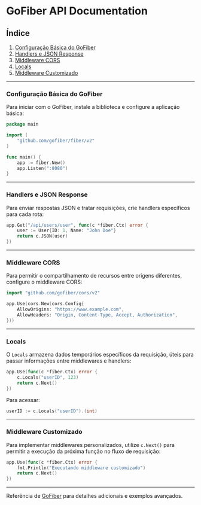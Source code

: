 # GoFiber API Documentation

## Índice
1. [Configuração Básica do GoFiber](#configuração-básica-do-gofiber)
2. [Handlers e JSON Response](#handlers-e-json-response)
3. [Middleware CORS](#middleware-cors)
4. [Locals](#locals)
5. [Middleware Customizado](#middleware-customizado)

---

### Configuração Básica do GoFiber
Para iniciar com o GoFiber, instale a biblioteca e configure a aplicação básica:
```go
package main

import (
    "github.com/gofiber/fiber/v2"
)

func main() {
    app := fiber.New()
    app.Listen(":8080")
}
```

---

### Handlers e JSON Response
Para enviar respostas JSON e tratar requisições, crie handlers específicos para cada rota:
```go
app.Get("/api/users/user", func(c *fiber.Ctx) error {
    user := User{ID: 1, Name: "John Doe"}
    return c.JSON(user)
})
```

---

### Middleware CORS
Para permitir o compartilhamento de recursos entre origens diferentes, configure o middleware CORS:
```go
import "github.com/gofiber/cors/v2"

app.Use(cors.New(cors.Config{
    AllowOrigins: "https://www.example.com",
    AllowHeaders: "Origin, Content-Type, Accept, Authorization",
}))
```

---

### Locals
O `Locals` armazena dados temporários específicos da requisição, úteis para passar informações entre middlewares e handlers:
```go
app.Use(func(c *fiber.Ctx) error {
    c.Locals("userID", 123)
    return c.Next()
})
```

Para acessar:
```go
userID := c.Locals("userID").(int)
```

---

### Middleware Customizado
Para implementar middlewares personalizados, utilize `c.Next()` para permitir a execução da próxima função no fluxo de requisição:
```go
app.Use(func(c *fiber.Ctx) error {
    fmt.Println("Executando middleware customizado")
    return c.Next()
})
```

---

Referência de [GoFiber](https://gofiber.io/) para detalhes adicionais e exemplos avançados.
